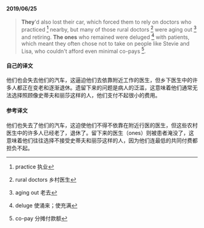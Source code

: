 #### 2019/06/25

> **They**'d also lost their car, which forced them to rely on doctors who practiced [^1] nearby, but many of those rural doctors [^2] were aging out [^3] and retiring. **The ones** who remained were deluged [^4] with patients, which meant they often chose not to take on people like Stevie and Lisa, who couldn't afford even minimal co-pays [^5].



#### 自己的译文

他们也会失去他们的汽车，这逼迫他们去依靠附近工作的医生，但乡下医生中的许多人都正在变老和逐渐退休。遗留下来的问题是病人的泛滥，这意味着他们通常无法选择照顾像史蒂夫和丽莎这样的人，他们支付不起很小的费用。



#### 参考译文

他们也失去了他们的汽车，这迫使他们不得不依靠在附近行医的医生，但这些农村医生中的许多人已经老了，退休了。留下来的医生（ones）则被患者淹没了，这意味着他们往往选择不接受史蒂夫和丽莎这样的人，因为他们连最低的共同付费都担负不起。



[^1]: practice 执业
[^2]: rural doctors 乡村医生
[^3]: aging out 老去
[^4]: deluge 使涌来；使充满
[^5]: co-pay 分摊付款额